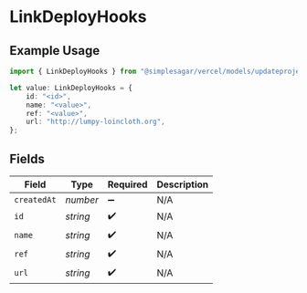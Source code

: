 # LinkDeployHooks

## Example Usage

```typescript
import { LinkDeployHooks } from "@simplesagar/vercel/models/updateprojectdatacacheop.js";

let value: LinkDeployHooks = {
    id: "<id>",
    name: "<value>",
    ref: "<value>",
    url: "http://lumpy-loincloth.org",
};
```

## Fields

| Field              | Type               | Required           | Description        |
| ------------------ | ------------------ | ------------------ | ------------------ |
| `createdAt`        | *number*           | :heavy_minus_sign: | N/A                |
| `id`               | *string*           | :heavy_check_mark: | N/A                |
| `name`             | *string*           | :heavy_check_mark: | N/A                |
| `ref`              | *string*           | :heavy_check_mark: | N/A                |
| `url`              | *string*           | :heavy_check_mark: | N/A                |